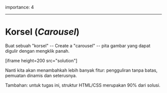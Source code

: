 importance: 4

---

# Korsel (_Carousel_)

Buat sebuah "korsel" -- 
Create a "carousel" -- pita gambar yang dapat digulir dengan mengklik panah.

[iframe height=200 src="solution"]

Nanti kita akan menambahkah lebih banyak fitur: pengguliran tanpa batas, pemuatan dinamis dan seterusnya.

Tambahan: untuk tugas ini, struktur HTML/CSS merupakan 90% dari solusi.
